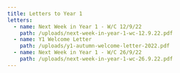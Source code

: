 ```yaml
---
title: Letters to Year 1
letters:
  - name: Next Week in Year 1 - W/C 12/9/22
    path: /uploads/next-week-in-year-1-wc-12.9.22.pdf
  - name: Y1 Welcome Letter
    path: /uploads/y1-autumn-welcome-letter-2022.pdf
  - name: Next Week in Year 1 - W/C 26/9/22
    path: /uploads/next-week-in-year-1-wc-26.9.22.pdf
---
```

